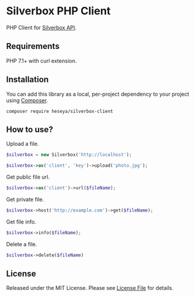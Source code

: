 # Silverbox PHP Client
PHP Client for [Silverbox API](https://github.com/heseya/silverbox).

## Requirements
PHP 7.1+ with curl extension.

## Installation
You can add this library as a local, per-project dependency to your project using [Composer](https://getcomposer.org/).

```
composer require heseya/silverbox-client
```

## How to use?
Upload a file.

```php
$silverbox = new Silverbox('http://localhost');

$silverbox->as('client', 'key')->upload('photo.jpg');
```

Get public file url.

```php
$silverbox->as('client')->url($fileName);
```

Get private file.

```php
$silverbox->host('http://example.com')->get($fileName);
```

Get file info.

```php
$silverbox->info($fileName);
```

Delete a file.

```php
$silverbox->delete($fileName)
```

## License
Released under the MIT License. Please see [License File](https://github.com/heseya/silverbox-client-php/blob/master/LICENSE) for details.
